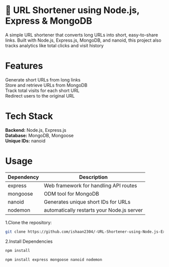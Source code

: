 
# 🚀 URL Shortener using Node.js, Express & MongoDB
A simple URL shortener that converts long URLs into short, easy-to-share links. Built with Node.js, Express.js, MongoDB, and nanoid, this project also tracks analytics like total clicks and visit history

# Features
   Generate short URLs from long links  
   Store and retrieve URLs from MongoDB  
   Track total visits for each short URL  
   Redirect users to the original URL  

# Tech Stack
**Backend:** Node.js, Express.js  
**Database:** MongoDB, Mongoose  
**Unique IDs:** nanoid  
# Usage

| Dependency  | Description  |
|------------|-------------|
| express    | Web framework for handling API routes |
| mongoose   | ODM tool for MongoDB |
| nanoid     | Generates unique short IDs for URLs |
| nodemon | automatically restarts your Node.js server |



1.Clone the repository:
```bash
git clone https://github.com/ishaan2304/-URL-Shortener-using-Node.js-Express-and-MongoDB.git
 ```
 2.Install Dependencies
 
 ```bash
npm install
```
 ```bash
 npm install express mongoose nanoid nodemon
```

